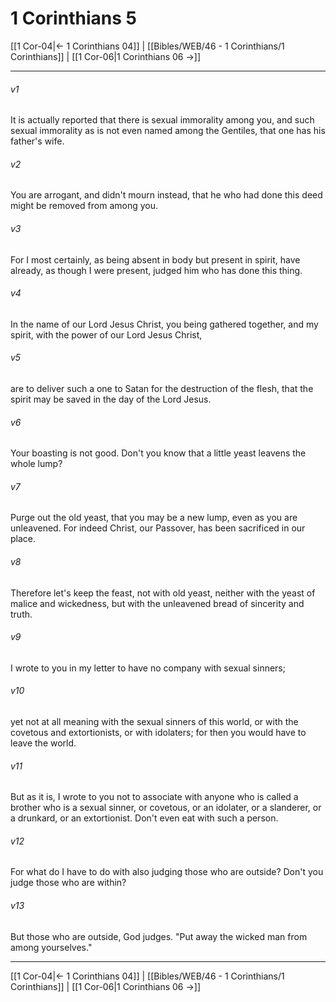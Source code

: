 # 1 Corinthians 5

[[1 Cor-04|← 1 Corinthians 04]] | [[Bibles/WEB/46 - 1 Corinthians/1 Corinthians]] | [[1 Cor-06|1 Corinthians 06 →]]
***



###### v1 
It is actually reported that there is sexual immorality among you, and such sexual immorality as is not even named among the Gentiles, that one has his father's wife. 

###### v2 
You are arrogant, and didn't mourn instead, that he who had done this deed might be removed from among you. 

###### v3 
For I most certainly, as being absent in body but present in spirit, have already, as though I were present, judged him who has done this thing. 

###### v4 
In the name of our Lord Jesus Christ, you being gathered together, and my spirit, with the power of our Lord Jesus Christ, 

###### v5 
are to deliver such a one to Satan for the destruction of the flesh, that the spirit may be saved in the day of the Lord Jesus. 

###### v6 
Your boasting is not good. Don't you know that a little yeast leavens the whole lump? 

###### v7 
Purge out the old yeast, that you may be a new lump, even as you are unleavened. For indeed Christ, our Passover, has been sacrificed in our place. 

###### v8 
Therefore let's keep the feast, not with old yeast, neither with the yeast of malice and wickedness, but with the unleavened bread of sincerity and truth. 

###### v9 
I wrote to you in my letter to have no company with sexual sinners; 

###### v10 
yet not at all meaning with the sexual sinners of this world, or with the covetous and extortionists, or with idolaters; for then you would have to leave the world. 

###### v11 
But as it is, I wrote to you not to associate with anyone who is called a brother who is a sexual sinner, or covetous, or an idolater, or a slanderer, or a drunkard, or an extortionist. Don't even eat with such a person. 

###### v12 
For what do I have to do with also judging those who are outside? Don't you judge those who are within? 

###### v13 
But those who are outside, God judges. "Put away the wicked man from among yourselves."

***
[[1 Cor-04|← 1 Corinthians 04]] | [[Bibles/WEB/46 - 1 Corinthians/1 Corinthians]] | [[1 Cor-06|1 Corinthians 06 →]]
